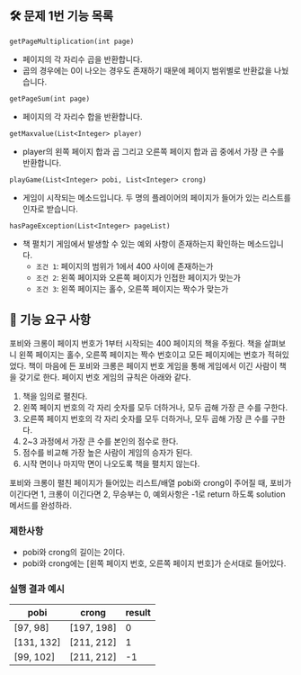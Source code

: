 ## 🛠️ 문제 1번 기능 목록

`getPageMultiplication(int page)`

- 페이지의 각 자리수 곱을 반환합니다.
- 곱의 경우에는 0이 나오는 경우도 존재하기 때문에 페이지 범위별로 반환값을 나눴습니다.

`getPageSum(int page)`

- 페이지의 각 자리수 합을 반환합니다.

`getMaxvalue(List<Integer> player)`

- player의 왼쪽 페이지 합과 곱 그리고 오른쪽 페이지 합과 곱 중에서 가장 큰 수를 반환합니다.

`playGame(List<Integer> pobi, List<Integer> crong)`

- 게임이 시작되는 메소드입니다. 두 명의 플레이어의 페이지가 들어가 있는 리스트를 인자로 받습니다.

`hasPageException(List<Integer> pageList)`

- 책 펼치기 게임에서 발생할 수 있는 예외 사항이 존재하는지 확인하는 메소드입니다.
    - `조건 1`: 페이지의 범위가 1에서 400 사이에 존재하는가
    - `조건 2`: 왼쪽 페이지와 오른쪽 페이지가 인접한 페이지가 맞는가
    - `조건 3`: 왼쪽 페이지는 홀수, 오른쪽 페이지는 짝수가 맞는가

## 🚀 기능 요구 사항

포비와 크롱이 페이지 번호가 1부터 시작되는 400 페이지의 책을 주웠다. 책을 살펴보니 왼쪽 페이지는 홀수, 오른쪽 페이지는 짝수 번호이고 모든 페이지에는 번호가 적혀있었다. 책이 마음에 든 포비와 크롱은 페이지 번호 게임을 통해 게임에서 이긴 사람이 책을 갖기로 한다. 페이지 번호 게임의 규칙은 아래와 같다.

1. 책을 임의로 펼친다.
2. 왼쪽 페이지 번호의 각 자리 숫자를 모두 더하거나, 모두 곱해 가장 큰 수를 구한다.
3. 오른쪽 페이지 번호의 각 자리 숫자를 모두 더하거나, 모두 곱해 가장 큰 수를 구한다.
4. 2~3 과정에서 가장 큰 수를 본인의 점수로 한다.
5. 점수를 비교해 가장 높은 사람이 게임의 승자가 된다.
6. 시작 면이나 마지막 면이 나오도록 책을 펼치지 않는다.

포비와 크롱이 펼친 페이지가 들어있는 리스트/배열 pobi와 crong이 주어질 때, 포비가 이긴다면 1, 크롱이 이긴다면 2, 무승부는 0, 예외사항은 -1로 return 하도록 solution 메서드를 완성하라.

### 제한사항

- pobi와 crong의 길이는 2이다.
- pobi와 crong에는 [왼쪽 페이지 번호, 오른쪽 페이지 번호]가 순서대로 들어있다.

### 실행 결과 예시

| pobi | crong | result |
| --- | --- | --- |
| [97, 98] | [197, 198] | 0 |
| [131, 132] | [211, 212] | 1 |
| [99, 102] | [211, 212] | -1 |
